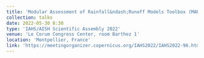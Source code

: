```yaml
---
title: 'Modular Assessment of Rainfall&ndash;Runoff Models Toolbox (MARRMoT) v2.1: better, faster and more accessible hydrological modelling through object-oriented programming.'
collection: talks
date: 2022-05-30 8:30
type: 'IAHS/AISH Scientific Assembly 2022'
venue: 'Le Corum Congress Center, room Barthez 1'
location: 'Montpellier, France'
link: 'https://meetingorganizer.copernicus.org/IAHS2022/IAHS2022-96.html'
---
```

